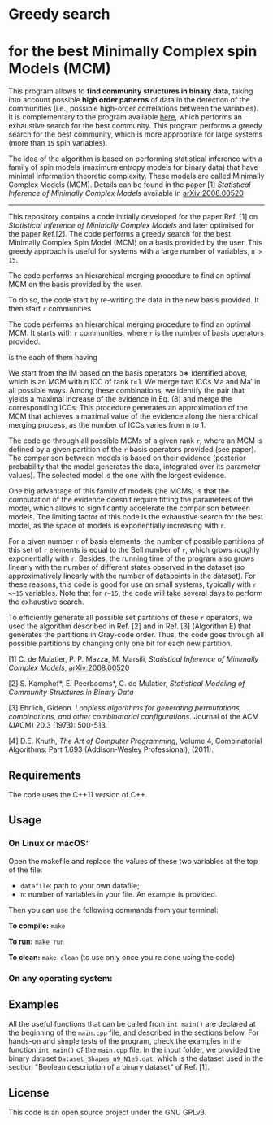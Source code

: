 # Greedy search
# for the best Minimally Complex spin Models (MCM)

This program allows to **find community structures in binary data**, taking into account possible **high order patterns** of data in the detection of the communities (i.e., possible high-order correlations between the variables). It is complementary to the program available [here](https://github.com/clelidm/MinCompSpin), which performs an exhaustive search for the best community. This program performs a greedy search for the best community, which is more appropriate for large systems (more than `15` spin variables).


The idea of the algorithm is based on performing statistical inference with a family of spin models (maximum entropy models for binary data) that have minimal information theoretic complexity. These models are called Minimally Complex Models (MCM). Details can be found in the paper [1] *Statistical Inference of Minimally Complex Models* available in [arXiv:2008.00520](https://arxiv.org/abs/2008.00520) 

----

This repository contains a code initially developed for the paper Ref. [1] on *Statistical Inference of Minimally Complex Models* and later optimised for the paper Ref.[2]. The code performs a greedy search for the best Minimally Complex Spin Model (MCM) on a basis provided by the user. This greedy approach is useful for systems with a large number of variables, `n > 15`. 

The code performs an hierarchical merging procedure to find an optimal MCM on the basis provided by the user.

To do so, the code start by re-writing the data in the new basis provided. It then start `r` communities

The code performs an hierarchical merging procedure to find an optimal MCM. It starts with `r` communities, where `r` is the number of basis operators provided.

is the each of them having 


We start from the IM based on the basis operators b∗ identified above, which is an MCM with n ICC of rank r=1. We merge two ICCs Ma and Ma′ in all possible ways. Among these combinations, we identify the pair that yields a maximal increase of the evidence in Eq. (8) and merge the corresponding ICCs. This procedure generates an approximation of the MCM that achieves a maximal value of the evidence along the hierarchical merging process, as the number of ICCs varies from n to 1.

The code go through all possible MCMs of a given rank `r`, where an MCM is defined by a given partition of the `r` basis operators provided (see paper). The comparison between models is based on their evidence (posterior probability that the model generates the data, integrated over its parameter values). The selected model is the one with the largest evidence.

One big advantage of this family of models (the MCMs) is that the computation of the evidence doesn’t require fitting the parameters of the model, which allows to significantly accelerate the comparison between models. The limiting factor of this code is the exhaustive search for the best model, as the space of models is exponentially increasing with `r`.

For a given number `r` of basis elements, the number of possible partitions of this set of `r` elements is equal to the Bell number of `r`, which grows roughly exponentially with `r`. Besides, the running time of the program also grows linearly with the number of different states observed in the dataset (so approximatively linearly with the number of datapoints in the dataset). For these reasons, this code is good for use on small systems, typically with `r <~15` variables. Note that for `r~15`, the code will take several days to perform the exhaustive search.

To efficiently generate all possible set partitions of these `r` operators, we used the algorithm described in Ref. [2] and in Ref. [3] (Algorithm E) that generates the partitions in Gray-code order. Thus, the code goes through all possible partitions by changing only one bit for each new partition. 

[1]  C. de Mulatier, P. P. Mazza, M. Marsili, *Statistical Inference of Minimally Complex Models*, [arXiv:2008.00520](https://arxiv.org/abs/2008.00520)

[2] S. Kamphof*, E. Peerbooms*, C. de Mulatier, *Statistical Modeling of Community Structures in Binary Data*

[3]  Ehrlich, Gideon. *Loopless algorithms for generating permutations, combinations, and other combinatorial configurations.* Journal of the ACM (JACM) 20.3 (1973): 500-513.

[4]  D.E. Knuth, *The Art of Computer Programming*, Volume 4, Combinatorial Algorithms: Part 1.693 (Addison-Wesley Professional), (2011).

## Requirements

The code uses the C++11 version of C++.

## Usage

### On Linux or macOS:

Open the makefile and replace the values of these two variables at the top of the file:
 - `datafile`: path to your own datafile;
 - `n`: number of variables in your file.
An example is provided.

Then you can use the following commands from your terminal:

**To compile:** `make`

**To run:** `make run`

**To clean:** `make clean` (to use only once you're done using the code)

### On any operating system:


## Examples

All the useful functions that can be called from `int main()` are declared at the beginning of the `main.cpp` file, and described in the sections below. For hands-on and simple tests of the program, check the examples in the function `int main()` of the `main.cpp` file. In the input folder, we provided the binary dataset `Dataset_Shapes_n9_N1e5.dat`, which is the dataset used in the section "Boolean description of a binary dataset" of Ref. [1]. 

## License

This code is an open source project under the GNU GPLv3.
